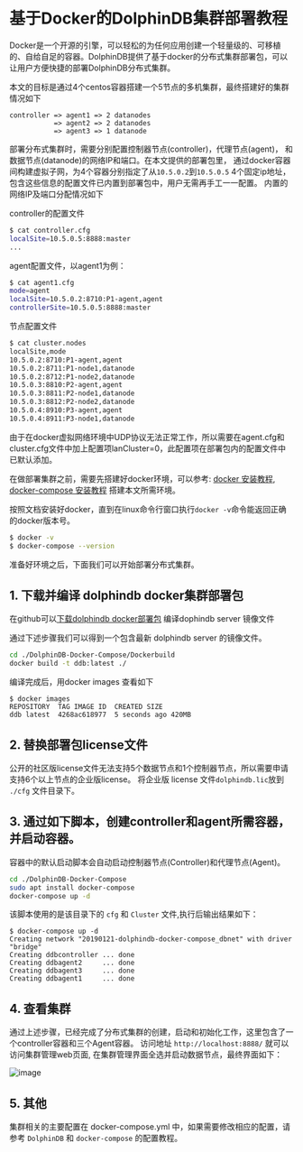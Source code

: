 #  基于Docker的DolphinDB集群部署教程

Docker是一个开源的引擎，可以轻松的为任何应用创建一个轻量级的、可移植的、自给自足的容器。DolphinDB提供了基于docker的分布式集群部署包，可以让用户方便快捷的部署DolphinDB分布式集群。

本文的目标是通过4个centos容器搭建一个5节点的多机集群，最终搭建好的集群情况如下

```
controller => agent1 => 2 datanodes
           => agent2 => 2 datanodes
           => agent3 => 1 datanode
```

部署分布式集群时，需要分别配置控制器节点(controller)，代理节点(agent)， 和数据节点(datanode)的网络IP和端口。在本文提供的部署包里，
通过docker容器间构建虚拟子网，为4个容器分别指定了从`10.5.0.2`到`10.5.0.5` 4个固定ip地址， 包含这些信息的配置文件已内置到部署包中，用户无需再手工一一配置。
内置的网络IP及端口分配情况如下

controller的配置文件
```bash
$ cat controller.cfg
localSite=10.5.0.5:8888:master
...
```

agent配置文件，以agent1为例：

```bash
$ cat agent1.cfg
mode=agent
localSite=10.5.0.2:8710:P1-agent,agent
controllerSite=10.5.0.5:8888:master
```

节点配置文件

```bash
$ cat cluster.nodes
localSite,mode
10.5.0.2:8710:P1-agent,agent
10.5.0.2:8711:P1-node1,datanode
10.5.0.2:8712:P1-node2,datanode
10.5.0.3:8810:P2-agent,agent
10.5.0.3:8811:P2-node1,datanode
10.5.0.3:8812:P2-node2,datanode
10.5.0.4:8910:P3-agent,agent
10.5.0.4:8911:P3-node1,datanode
```

由于在docker虚拟网络环境中UDP协议无法正常工作，所以需要在agent.cfg和cluster.cfg文件中加上配置项lanCluster=0，此配置项在部署包内的配置文件中已默认添加。


在做部署集群之前，需要先搭建好docker环境，可以参考: [docker 安装教程](https://docs.docker.com/install/), [docker-compose 安装教程](https://docs.docker.com/compose/install/#install-compose) 搭建本文所需环境。

按照文档安装好docker，直到在linux命令行窗口执行`docker -v`命令能返回正确的docker版本号。

```bash
$ docker -v
$ docker-compose --version
```

准备好环境之后，下面我们可以开始部署分布式集群。

## 1. 下载并编译 dolphindb docker集群部署包

在github可以[下载dolphindb docker部署包](https://github.com/dolphindb/Tutorials_CN/blob/master/docker/DolphinDB-Docker-Compose.zip)
编译dophindb server 镜像文件

通过下述步骤我们可以得到一个包含最新 dolphindb server 的镜像文件。
```bash
cd ./DolphinDB-Docker-Compose/Dockerbuild
docker build -t ddb:latest ./
```

编译完成后，用docker images 查看如下

```console
$ docker images
REPOSITORY  TAG IMAGE ID  CREATED SIZE
ddb latest  4268ac618977  5 seconds ago 420MB
```

## 2. 替换部署包license文件

公开的社区版license文件无法支持5个数据节点和1个控制器节点，所以需要申请支持6个以上节点的企业版license。
将企业版 license 文件` dolphindb.lic `放到 `./cfg` 文件目录下。

## 3. 通过如下脚本，创建controller和agent所需容器，并启动容器。

容器中的默认启动脚本会自动启动控制器节点(Controller)和代理节点(Agent)。

```bash
cd ./DolphinDB-Docker-Compose
sudo apt install docker-compose
docker-compose up -d
```

该脚本使用的是该目录下的 `cfg` 和 `Cluster` 文件,执行后输出结果如下：

```console
$ docker-compose up -d
Creating network "20190121-dolphindb-docker-compose_dbnet" with driver "bridge"
Creating ddbcontroller ... done
Creating ddbagent2     ... done
Creating ddbagent3     ... done
Creating ddbagent1     ... done

```

## 4. 查看集群

通过上述步骤，已经完成了分布式集群的创建，启动和初始化工作，这里包含了一个controller容器和三个Agent容器。 访问地址 `http://localhost:8888/` 就可以访问集群管理web页面, 在集群管理界面全选并启动数据节点，最终界面如下：

![image](https://github.com/dolphindb/Tutorials_CN/blob/master/images/docker/cluster_web.png?raw=true)


## 5. 其他

集群相关的主要配置在 docker-compose.yml 中，如果需要修改相应的配置，请参考 `DolphinDB` 和 `docker-compose` 的配置教程。